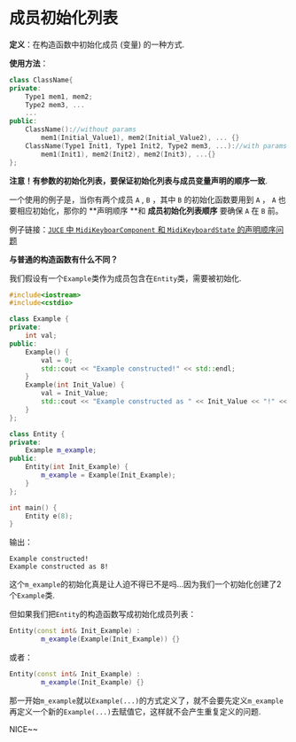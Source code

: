 # 成员初始化列表

**定义**：在构造函数中初始化成员 (变量) 的一种方式.

**使用方法**：

```cpp
class ClassName{
private:
    Type1 mem1, mem2;
    Type2 mem3, ...
    ...
public:
    ClassName()://without params
    	mem1(Initial_Value1), mem2(Initial_Value2), ... {}
    ClassName(Type1 Init1, Type1 Init2, Type2 mem3, ...)://with params
    	mem1(Init1), mem2(Init2), mem2(Init3), ...{}
};
```

**注意！**有参数的初始化列表，要保证初始化列表**与成员变量声明的顺序一致**.

一个使用的例子是，当你有两个成员 `A` , `B` ，其中 `B` 的初始化函数要用到 `A` ， `A` 也要相应初始化，那你的 **声明顺序 **和 **成员初始化列表顺序** 要确保 `A` 在 `B` 前。

例子链接：[`JUCE` 中 `MidiKeyboarComponent` 和 `MidiKeyboardState` 的声明顺序问题](../JUCE/MIDI/处理Midi事件/处理Midi事件.md)



**与普通的构造函数有什么不同？**

我们假设有一个`Example`类作为成员包含在`Entity`类，需要被初始化.

```cpp
#include<iostream>
#include<cstdio>

class Example {
private:
    int val;
public:
    Example() {
        val = 0;
        std::cout << "Example constructed!" << std::endl;
    }
    Example(int Init_Value) {
        val = Init_Value;
        std::cout << "Example constructed as " << Init_Value << "!" << std::endl;
    }
};

class Entity {
private:
    Example m_example;
public:
    Entity(int Init_Example) {
        m_example = Example(Init_Example);
    }
};

int main() {
    Entity e(8);
}
```

输出：

```
Example constructed!
Example constructed as 8!
```

这个`m_example`的初始化真是让人迫不得已不是吗...因为我们一个初始化创建了2个`Example`类.

但如果我们把`Entity`的构造函数写成初始化成员列表：

```cpp
Entity(const int& Init_Example) :
        m_example(Example(Init_Example)) {}
```

或者：

```cpp
Entity(const int& Init_Example) :
        m_example(Init_Example) {}
```

那一开始`m_example`就以`Example(...)`的方式定义了，就不会要先定义`m_example`再定义一个新的`Example(...)`去赋值它，这样就不会产生重复定义的问题.

NICE~~

